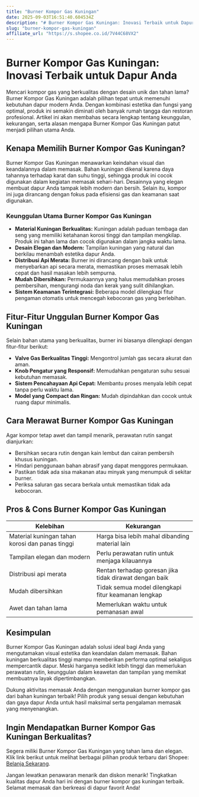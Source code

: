 ```yaml
---
title: "Burner Kompor Gas Kuningan"
date: 2025-09-03T16:51:40.604534Z
description: "# Burner Kompor Gas Kuningan: Inovasi Terbaik untuk Dapur Anda..."
slug: "burner-kompor-gas-kuningan"
affiliate_url: "https://s.shopee.co.id/7V44C68VX2"
---
```

# Burner Kompor Gas Kuningan: Inovasi Terbaik untuk Dapur Anda

Mencari kompor gas yang berkualitas dengan desain unik dan tahan lama? Burner Kompor Gas Kuningan adalah pilihan tepat untuk memenuhi kebutuhan dapur modern Anda. Dengan kombinasi estetika dan fungsi yang optimal, produk ini semakin diminati oleh banyak rumah tangga dan restoran profesional. Artikel ini akan membahas secara lengkap tentang keunggulan, kekurangan, serta alasan mengapa Burner Kompor Gas Kuningan patut menjadi pilihan utama Anda.

## Kenapa Memilih Burner Kompor Gas Kuningan?

Burner Kompor Gas Kuningan menawarkan keindahan visual dan keandalannya dalam memasak. Bahan kuningan dikenal karena daya tahannya terhadap karat dan suhu tinggi, sehingga produk ini cocok digunakan dalam kegiatan memasak sehari-hari. Desainnya yang elegan membuat dapur Anda tampak lebih modern dan bersih. Selain itu, kompor ini juga dirancang dengan fokus pada efisiensi gas dan keamanan saat digunakan.

### Keunggulan Utama Burner Kompor Gas Kuningan

- **Material Kuningan Berkualitas:** Kuningan adalah paduan tembaga dan seng yang memiliki ketahanan korosi tinggi dan tampilan mengkilap. Produk ini tahan lama dan cocok digunakan dalam jangka waktu lama.
- **Desain Elegan dan Modern:** Tampilan kuningan yang natural dan berkilau menambah estetika dapur Anda.
- **Distribusi Api Merata:** Burner ini dirancang dengan baik untuk menyebarkan api secara merata, memastikan proses memasak lebih cepat dan hasil masakan lebih sempurna.
- **Mudah Dibersihkan:** Permukaannya yang halus memudahkan proses pembersihan, mengurangi noda dan kerak yang sulit dihilangkan.
- **Sistem Keamanan Terintegrasi:** Beberapa model dilengkapi fitur pengaman otomatis untuk mencegah kebocoran gas yang berlebihan.

## Fitur-Fitur Unggulan Burner Kompor Gas Kuningan

Selain bahan utama yang berkualitas, burner ini biasanya dilengkapi dengan fitur-fitur berikut:

- **Valve Gas Berkualitas Tinggi:** Mengontrol jumlah gas secara akurat dan aman.
- **Knob Pengatur yang Responsif:** Memudahkan pengaturan suhu sesuai kebutuhan memasak.
- **Sistem Pencahayaan Api Cepat:** Membantu proses menyala lebih cepat tanpa perlu waktu lama.
- **Model yang Compact dan Ringan:** Mudah dipindahkan dan cocok untuk ruang dapur minimalis.

## Cara Merawat Burner Kompor Gas Kuningan

Agar kompor tetap awet dan tampil menarik, perawatan rutin sangat dianjurkan:

- Bersihkan secara rutin dengan kain lembut dan cairan pembersih khusus kuningan.
- Hindari penggunaan bahan abrasif yang dapat menggores permukaan.
- Pastikan tidak ada sisa makanan atau minyak yang menumpuk di sekitar burner.
- Periksa saluran gas secara berkala untuk memastikan tidak ada kebocoran.

## Pros & Cons Burner Kompor Gas Kuningan

| Kelebihan | Kekurangan |
| --- | --- |
| Material kuningan tahan korosi dan panas tinggi | Harga bisa lebih mahal dibanding material lain |
| Tampilan elegan dan modern | Perlu perawatan rutin untuk menjaga kilauannya |
| Distribusi api merata | Rentan terhadap goresan jika tidak dirawat dengan baik |
| Mudah dibersihkan | Tidak semua model dilengkapi fitur keamanan lengkap |
| Awet dan tahan lama | Memerlukan waktu untuk pemanasan awal |

## Kesimpulan

Burner Kompor Gas Kuningan adalah solusi ideal bagi Anda yang mengutamakan visual estetika dan keandalan dalam memasak. Bahan kuningan berkualitas tinggi mampu memberikan performa optimal sekaligus mempercantik dapur. Meski harganya sedikit lebih tinggi dan memerlukan perawatan rutin, keunggulan dalam keawetan dan tampilan yang memikat membuatnya layak dipertimbangkan.

Dukung aktivitas memasak Anda dengan menggunakan burner kompor gas dari bahan kuningan terbaik! Pilih produk yang sesuai dengan kebutuhan dan gaya dapur Anda untuk hasil maksimal serta pengalaman memasak yang menyenangkan.

## Ingin Mendapatkan Burner Kompor Gas Kuningan Berkualitas?

Segera miliki Burner Kompor Gas Kuningan yang tahan lama dan elegan. Klik link berikut untuk melihat berbagai pilihan produk terbaru dari Shopee: [Belanja Sekarang](https://s.shopee.co.id/7V44C68VX2).

Jangan lewatkan penawaran menarik dan diskon menarik! Tingkatkan kualitas dapur Anda hari ini dengan burner kompor gas kuningan terbaik. Selamat memasak dan berkreasi di dapur favorit Anda!